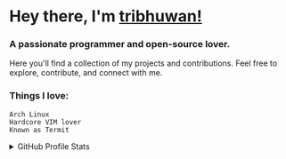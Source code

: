 # Hey there, I'm [tribhuwan!](https://tribhuwan-kumar-github.io)


### A passionate programmer and open-source lover. 
Here you'll find a collection of my projects and contributions. Feel free to explore, contribute, and connect with me.

### Things I love:
    Arch Linux
    Hardcore VIM lover
    Known as Termit

<details>
<summary>GitHub Profile Stats</summary>
<hr>

### 📊 My Stats
<div align = "center">

[![tribhuwan's Github Status](https://github-readme-stats.vercel.app/api?username=tribhuwan-kumar&show_icons=true&title_color=bd3ef8&icon_color=F9826C&text_color=E6EDF3&bg_color=0D1117&hide_border=true)](https://tribhuwan.me/)

</div>

<div align= "center">
 
 [![GitHub Streak](https://github-readme-streak-stats-new-sooty.vercel.app/?user=tribhuwan-kumar&currStreakNum=ac4ed8&fire=red&sideLabels=c64aff&date_format=[Y.]n.j&theme=dark&ring=ff6c53&currStreakLabel=E04173&card_width=470&background=0D1117&hide_border=true)](https://tribhuwan.me/)

</div>

<hr>

<div>

### 📫 My Other Accounts
<br>
<p align="center">
<a href="https://www.linkedin.com/in/tribhuwan-kumar-7b6049289/"><img src="https://img.shields.io/badge/linkedin-%238500c2.svg?&style=for-the-badge&logo=linkedin&logoColor=white"></a>
<a href="https://instagram.com/tribhuwan.1"><img src="https://img.shields.io/badge/instagram-%23E4405F.svg?&style=for-the-badge&logo=instagram&logoColor=white"></a>
<a href="https://twitter.com/tribhuwan_1"><img src="https://img.shields.io/badge/twitter-%238500c2.svg?&style=for-the-badge&logo=twitter&logoColor=white"></a>
</p>

</div>

<hr>

### 🎵 Now playing

<br>

<div align= "center">
 
[![Spotify](https://spotify-readme-six-beta.vercel.app/api)](https://open.spotify.com/user/31q65pv2oibyco762iasacndfgeq)

</div>

<hr>

### 🎗️ Badges
[![An image of @tribhuwankumar's Holopin badges, which is a link to view their full Holopin profile](https://holopin.me/tribhuwankumar)](https://holopin.io/@tribhuwankumar)
</details>

